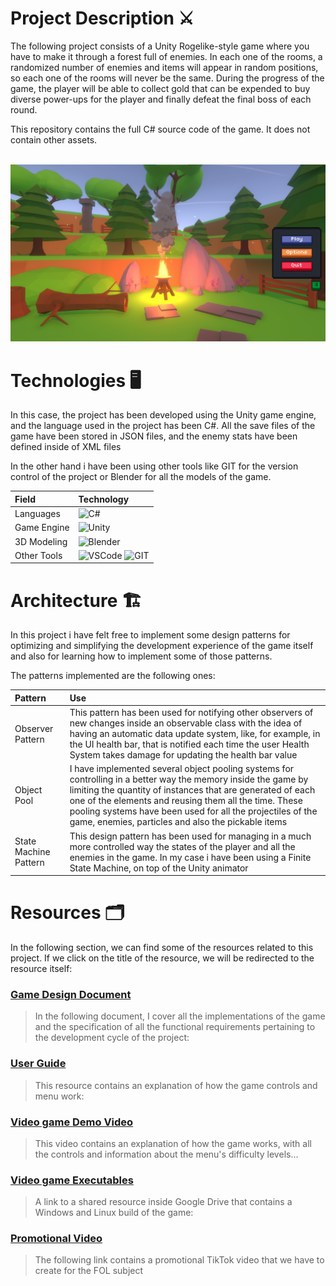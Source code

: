 # Project Description ⚔
The following project consists of a Unity Rogelike-style game where you have to make it through a forest full of enemies. In each one of the rooms, a randomized number of enemies and items will appear in random positions, so each one of the rooms will never be the same. During the progress of the game, the player will be able to collect gold that can be expended to buy diverse power-ups for the player and finally defeat the final boss of each round.

This repository contains the full C# source code of the game. It does not contain other assets.

<br/>
<img width="600" src="ScreenShot.png">

# Technologies 🖥

In this case, the project has been developed using the Unity game engine, and the language used in the project has been C#. All the save files of the game have been stored in JSON files, and the enemy stats have been defined inside of XML files

In the other hand i have been using other tools like GIT for the version control of the project or Blender for all the models of the game.


| Field          | Technology          |
|:---------------|:--------------------|
| Languages      | ![C#](https://img.shields.io/badge/C%23-239120?style=for-the-badge&logo=c-sharp&logoColor=white)|
| Game Engine    | ![Unity](https://img.shields.io/badge/Unity-100000?style=for-the-badge&logo=unity&logoColor=white)|
| 3D Modeling    | ![Blender](https://img.shields.io/badge/blender-%23F5792A.svg?style=for-the-badge&logo=blender&logoColor=white)|
| Other Tools    | ![VSCode](https://img.shields.io/badge/Visual_Studio_Code-0078D4?style=for-the-badge&logo=visual%20studio%20code&logoColor=white) ![GIT](https://img.shields.io/badge/GIT-E44C30?style=for-the-badge&logo=git&logoColor=white)|

# Architecture 🏗

In this project i have felt free to implement some design patterns for optimizing and simplifying the development experience of the game itself and also for learning how to implement some of those patterns.

The patterns implemented are the following ones:

| Pattern               | Use                  |
|:----------------------|:---------------------|
| Observer Pattern      | This pattern has been used for notifying other observers of new changes inside an observable class with the idea of having an automatic data update system, like, for example, in the UI health bar, that is notified each time the user Health System takes damage for updating the health bar value
| Object Pool           | I have implemented several object pooling systems for controlling in a better way the memory inside the game by limiting the quantity of instances that are generated of each one of the elements and reusing them all the time. These pooling systems have been used for all the projectiles of the game, enemies, particles and also the pickable items
| State Machine Pattern | This design pattern has been used for managing in a much more controlled way the states of the player and all the enemies in the game. In my case i have been using a Finite State Machine, on top of the Unity animator


# Resources 🗂
In the following section, we can find some of the resources related to this project. If we click on the title of the resource, we will be redirected to the resource itself:

### [Game Design Document](https://docs.google.com/document/d/1yRzMrlOY9arHp1c5qdJEjqAKFTvX-puAGgSh9wGcB34/edit)
> In the following document, I cover all the implementations of the game and the specification of all the functional
> requirements pertaining to the development cycle of the project:

### [User Guide](https://docs.google.com/document/d/1IpntsQElbP21cBSIBbYM9Lc7lxUPbzYvdrQ6ULHa4RY/edit?usp=sharing)
> This resource contains an explanation of how the game controls and menu work:

### [Video game Demo Video](https://unity.com/es)
> This video contains an explanation of how the game works, with all the controls and information about the menu's
> difficulty levels...

### [Video game Executables](https://unity.com/es)
> A link to a shared resource inside Google Drive that contains a Windows and Linux build of the game:

### [Promotional Video](https://unity.com/es)
> The following link contains a promotional TikTok video that we have to create for the FOL subject
